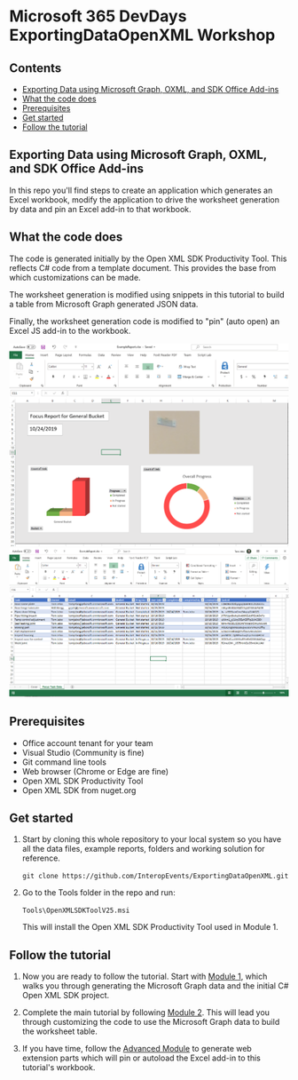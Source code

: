 # Microsoft 365 DevDays ExportingDataOpenXML Workshop

## Contents

- [Exporting Data using Microsoft Graph, OXML, and SDK Office Add-ins](#exporting-data-using-microsoft-graph,-oxml,-and-sdk-office-add-ins)
- [What the code does](#what-the-code-does)
- [Prerequisites](#prerequisites)
- [Get started](#get-started)
- [Follow the tutorial](#follow-the-tutorial)

## Exporting Data using Microsoft Graph, OXML, and SDK Office Add-ins

In this repo you'll find steps to create an application which generates an Excel workbook, modify the application to drive the worksheet generation by data and pin an Excel add-in to that workbook.

## What the code does

The code is generated initially by the Open XML SDK Productivity Tool. This reflects C# code from a template document. This provides the base from which customizations can be made.

The worksheet generation is modified using snippets in this tutorial to build a table from Microsoft Graph generated JSON data.

Finally, the worksheet generation code is modified to "pin" (auto open) an Excel JS add-in to the workbook.

![Report Cover](Assets/report_cover.png)
![Report Data Sheet](Assets/report_data.png)

## Prerequisites

- Office account tenant for your team
- Visual Studio (Community is fine)
- Git command line tools
- Web browser (Chrome or Edge are fine)
- Open XML SDK Productivity Tool
- Open XML SDK from nuget.org

## Get started

1. Start by cloning this whole repository to your local system so you have all the data files, example reports, folders and working solution for reference.

    `git clone https://github.com/InteropEvents/ExportingDataOpenXML.git`

2. Go to the Tools folder in the repo and run:

    `Tools\OpenXMLSDKToolV25.msi`

   This will install the Open XML SDK Productivity Tool used in Module 1.

## Follow the tutorial

1. Now you are ready to follow the tutorial. Start with [Module 1](module1.md), which walks you through generating the Microsoft Graph data and the initial C# Open XML SDK project.

1. Complete the main tutorial by following [Module 2](module2.md). This will lead you through customizing the code to use the Microsoft Graph data to build the worksheet table.

1. If you have time, follow the [Advanced Module](advancedmodule.md) to generate web extension parts which will pin or autoload the Excel add-in to this tutorial's workbook.
